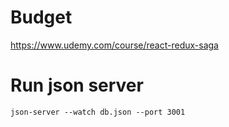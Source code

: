 # Budget
https://www.udemy.com/course/react-redux-saga

# Run json server
`json-server --watch db.json --port 3001`
